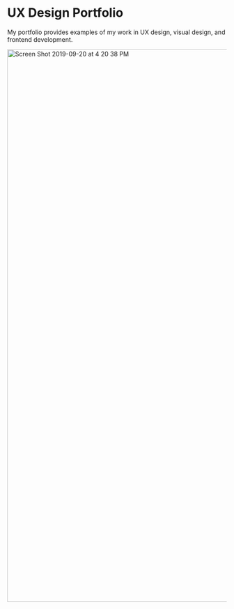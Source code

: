 # UX Design Portfolio

My portfolio provides examples of my work in UX design, visual design, and frontend development. 

<img width="1269" alt="Screen Shot 2019-09-20 at 4 20 38 PM" src="https://user-images.githubusercontent.com/44932558/65361933-b945ab80-dbc2-11e9-869c-a9b6f3f53919.png">
